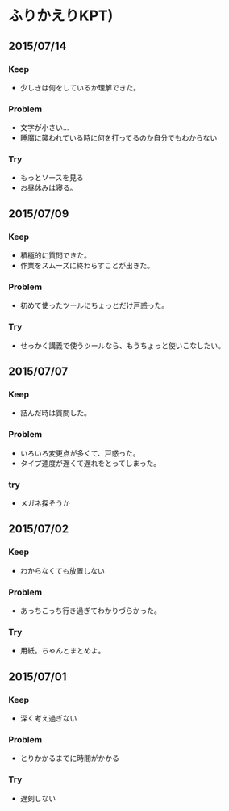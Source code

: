 # ふりかえりKPT)

## 2015/07/14
### Keep
- 少しきは何をしているか理解できた。

### Problem
- 文字が小さい…
- 睡魔に襲われている時に何を打ってるのか自分でもわからない

### Try
- もっとソースを見る
- お昼休みは寝る。

## 2015/07/09
### Keep
- 積極的に質問できた。
- 作業をスムーズに終わらすことが出きた。

### Problem
- 初めて使ったツールにちょっとだけ戸惑った。

### Try
- せっかく講義で使うツールなら、もうちょっと使いこなしたい。


## 2015/07/07
### Keep

- 詰んだ時は質問した。

### Problem

- いろいろ変更点が多くて、戸惑った。
- タイプ速度が遅くて遅れをとってしまった。

### try

- メガネ探そうか




## 2015/07/02
### Keep

- わからなくても放置しない

### Problem

- あっちこっち行き過ぎてわかりづらかった。

### Try

- 用紙。ちゃんとまとめよ。





## 2015/07/01
### Keep

- 深く考え過ぎない

### Problem

- とりかかるまでに時間がかかる

### Try

- 遅刻しない


